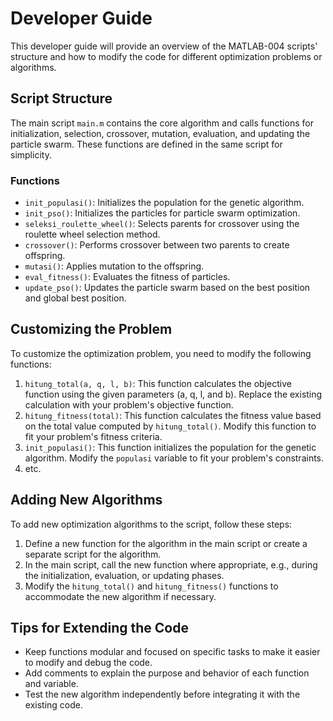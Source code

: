 # Developer Guide

This developer guide will provide an overview of the MATLAB-004 scripts' structure and how to modify the code for different optimization problems or algorithms.

## Script Structure

The main script `main.m` contains the core algorithm and calls functions for initialization, selection, crossover, mutation, evaluation, and updating the particle swarm. These functions are defined in the same script for simplicity.

### Functions

- `init_populasi()`: Initializes the population for the genetic algorithm.
- `init_pso()`: Initializes the particles for particle swarm optimization.
- `seleksi_roulette_wheel()`: Selects parents for crossover using the roulette wheel selection method.
- `crossover()`: Performs crossover between two parents to create offspring.
- `mutasi()`: Applies mutation to the offspring.
- `eval_fitness()`: Evaluates the fitness of particles.
- `update_pso()`: Updates the particle swarm based on the best position and global best position.

## Customizing the Problem

To customize the optimization problem, you need to modify the following functions:

1. `hitung_total(a, q, l, b)`: This function calculates the objective function using the given parameters (a, q, l, and b). Replace the existing calculation with your problem's objective function.
2. `hitung_fitness(total)`: This function calculates the fitness value based on the total value computed by `hitung_total()`. Modify this function to fit your problem's fitness criteria.
3. `init_populasi()`: This function initializes the population for the genetic algorithm. Modify the `populasi` variable to fit your problem's constraints.
4. etc.

## Adding New Algorithms

To add new optimization algorithms to the script, follow these steps:

1. Define a new function for the algorithm in the main script or create a separate script for the algorithm.
2. In the main script, call the new function where appropriate, e.g., during the initialization, evaluation, or updating phases.
3. Modify the `hitung_total()` and `hitung_fitness()` functions to accommodate the new algorithm if necessary.

## Tips for Extending the Code

- Keep functions modular and focused on specific tasks to make it easier to modify and debug the code.
- Add comments to explain the purpose and behavior of each function and variable.
- Test the new algorithm independently before integrating it with the existing code.
